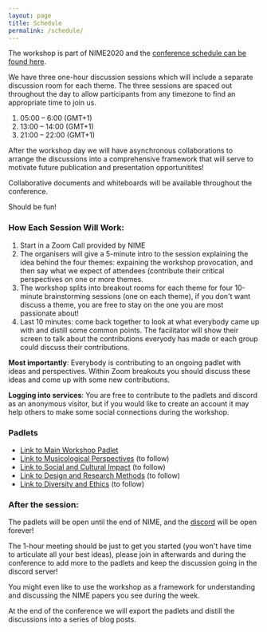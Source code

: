 ```yaml
---
layout: page
title: Schedule
permalink: /schedule/
---
```


The workshop is part of NIME2020 and the [conference schedule can be found here](https://nime2020.bcu.ac.uk/programme/).

We have three one-hour discussion sessions which will include a separate discussion room for each theme. The three sessions are spaced out throughout the day to allow participants from any timezone to find an appropriate time to join us.

1. 05:00 – 6:00 (GMT+1)
2. 13:00 – 14:00 (GMT+1)
3. 21:00 – 22:00 (GMT+1)

After the workshop day we will have asynchronous collaborations to arrange the discussions into a comprehensive framework that will serve to motivate future publication and presentation opportunitites!

Collaborative documents and whiteboards will be available throughout the conference.

Should be fun!

### How Each Session Will Work:

1. Start in a Zoom Call provided by NIME
2. The organisers will give a 5-minute intro to the session explaining the idea behind the four themes: expaining the workshop provocation, and then say what we expect of attendees (contribute their critical perspectives on one or more themes.
3. The workshop splits into breakout rooms for each theme for four 10-minute brainstorming sessions (one on each theme), if you don't want discuss a theme, you are free to stay on the one you are most passionate about!
4. Last 10 minutes: come back together to look at what everybody came up with and distill some common points. The facilitator will show their screen to talk about the contributions everyody has made or each group could discuss their contributions.

**Most importantly**: Everybody is contributing to an ongoing padlet with ideas and perspectives. Within Zoom breakouts you should discuss these ideas and come up with some new contributions.

**Logging into services**: You are free to contribute to the padlets and discord as an anonymous visitor, but if you would like to create an account it may help others to make some social connections during the workshop.

### Padlets

- [Link to Main Workshop Padlet](https://padlet.com/charlesmatarles/1xft4xqn9jit55n7)
- [Link to Musicological Perspectives]() (to follow)
- [Link to Social and Cultural Impact]() (to follow)
- [Link to Design and Research Methods]() (to follow)
- [Link to Diversity and Ethics]() (to follow)

### After the session:

The padlets will be open until the end of NIME, and the [discord](https://discord.gg/cPb69Rh) will be open forever!

The 1-hour meeting should be just to get you started (you won't have time to articulate all your best ideas), please join in afterwards and during the conference to add more to the padlets and keep the discussion going in the discord server!

You might even like to use the workshop as a framework for understanding and discussing the NIME papers you see during the week.

At the end of the conference we will export the padlets and distill the discussions into a series of blog posts.

